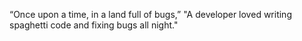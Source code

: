 “Once upon a time, in a land full of bugs,”
"A developer loved writing spaghetti code and fixing bugs all night."
